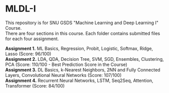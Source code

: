 # MLDL-I  

This repository is for SNU GSDS "Machine Learning and Deep Learning I" Course.  
There are four sections in this course. Each folder contains submitted files for each four assignment.   
  
**Assignment 1.** ML Basics, Regression, Probit, Logistic, Softmax, Ridge, Lasso (Score: 96/100)  
**Assignment 2.** LDA, QDA, Decision Tree, SVM, SGD, Ensembles, Clustering, PCA (Score: 110/100 - Best Prediction Score in the Course)  
**Assignment 3.** DL Basics, k-Nearest Neighbors, 2NN and Fully Connected Layers, Convolutional Neural Networks (Score: 107/100)  
**Assignment 4.** Recurrent Neural Networks, LSTM, Seq2Seq, Attention, Transformer (Score: 84/100)  
